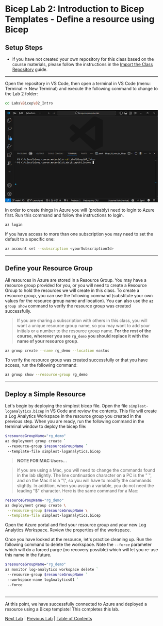 # Bicep Lab 2: Introduction to Bicep Templates - Define a resource using Bicep

## Setup Steps

* If you have not created your own repository for this class based on the course materials, please follow the instructions in the [Import the Class Repository](../../setup/4-clone-Repo.md) guide.

---

Open the repository in VS Code, then open a terminal in VS Code (menu: Terminal -> New Terminal) and execute the following command to change to the Lab 2 folder:

``` bash
cd Labs\Bicep\02_Intro
```

  ![Terminal](img/Terminal_01.png)

In order to create things in Azure you will (probably) need to login to Azure first.  Run this command and follow the instructions to login.

``` bash
az login
```

If you have access to more than one subscription you may need to set the default to a specific one:

``` bash
az account set --subscription <yourSubscriptionId>
```

---

## Define your Resource Group

All resources in Azure are stored in a Resource Group.  You may have a resource group provided for you, or you will need to create a Resource Group to hold the resources we will create in this class.  To create a resource group, you can use the following command (substitute your own values for the resource group name and location). You can also use the `az group show` command to verify the resource group was created successfully.

> If you are sharing a subscription with others in this class, you will want a unique resource group name, so you may want to add your initials or a number to the resource group name. 
**For the rest of the course, wherever you see `rg_demo` you should replace it with the name of your resource group.**

``` bash
az group create --name rg_demo --location eastus
```

To verify the resource group was created successfully or that you have access, run the following command:

``` bash
az group show --resource-group rg_demo
```

---

## Deploy a Simple Resource

Let's begin by deploying the simplest bicep file.  Open the file `simplest-loganalytics.bicep` in VS Code and review the contents.  This file will create a Log Analytics Workspace in the resource group you created in the previous step. When you are ready, run the following command in the terminal window to deploy the bicep file:

``` bash
$resourceGroupName="rg_demo"
az deployment group create `
 --resource-group $resourceGroupName `
 --template-file simplest-loganalytics.bicep

```

> **NOTE FOR MAC Users...**

> If you are using a Mac, you will need to change the commands found in the lab slightly.  The line continuation character on a PC is the "`", and on the Mac it is a "\\", so you will have to modify the commands slightly.  In addition, when you assign a variable, you do not need the leading "$" character.  Here is the same command for a Mac:

``` bash
resourceGroupName="rg_demo"
az deployment group create \
 --resource-group $resourceGroupName \
 --template-file simplest-loganalytics.bicep

```

Open the Azure portal and find your resource group and your new Log Analytics Workspace.  Review the properties of the workspace.

Once you have looked at the resource, let's practice cleaning up.  Run the following command to delete the workspace. Note the `--force` parameter which will do a forced purge (no recovery possible) which will let you re-use this name in the future.

``` bash
$resourceGroupName="rg_demo"
az monitor log-analytics workspace delete `
 --resource-group $resourceGroupName `
 --workspace-name logAnalytics01 `
 --force
 
```

---

At this point, we have successfully connected to Azure and deployed a resource using a Bicep template! This completes this lab.

[Next Lab](../03_Parameters/readme.md) | [Previous Lab](../02_Intro/readme.md) | [Table of Contents](./readme.md)
